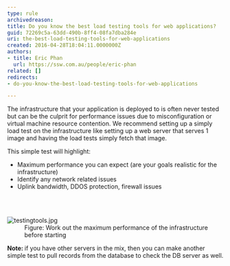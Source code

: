 ```yaml
---
type: rule
archivedreason: 
title: Do you know the best load testing tools for web applications?
guid: 72269c5a-63dd-490b-8ff4-08fa7dba284e
uri: the-best-load-testing-tools-for-web-applications
created: 2016-04-28T18:04:11.0000000Z
authors:
- title: Eric Phan
  url: https://ssw.com.au/people/eric-phan
related: []
redirects:
- do-you-know-the-best-load-testing-tools-for-web-applications

---
```



<p class="p1"></p><p class="ssw15-rteElement-P">The infrastructure that your application is deployed to is often never tested but can be the culprit for performance issues due to misconfiguration or virtual machine resource contention. We recommend setting up a simply load test on the infrastructure like setting up a web server that serves 1 image and having the load tests simply fetch that image.</p><p class="p1">This simple test will highlight&#58;&#160;<br></p><ul><li>Maximum performance you can expect (are your goals realistic for the infrastructure)</li><li>Identify any network related issues</li><li>Uplink bandwidth, DDOS protection, firewall issues​​<br></li></ul>
<br><excerpt class='endintro'></excerpt><br>
<dl class="image"><dt><img src="/PublishingImages/testingtools9.jpg" alt="testingtools.jpg" /></dt><dd>Figure&#58; Work out the maximum performance of the infrastructure before starting</dd></dl><p><b>Note&#58; </b>if you have other servers in the mix, then you can make another simple test to pull records from the database to check the DB server as well.<br></p>


